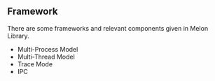 ## Framework



There are some frameworks and relevant components given in Melon Library.

- Multi-Process Model
- Multi-Thread Model
- Trace Mode
- IPC